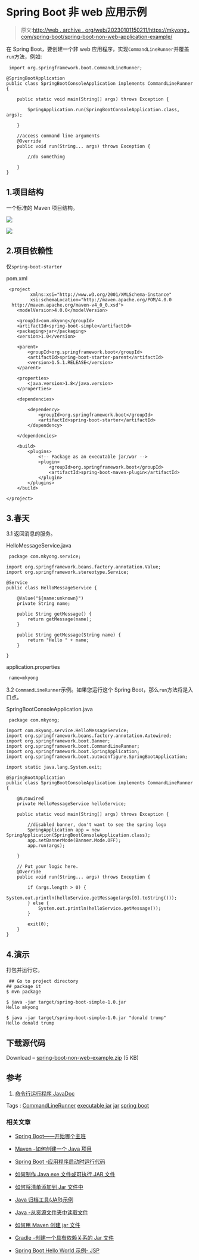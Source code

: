 # Spring Boot 非 web 应用示例

> 原文:[http://web . archive . org/web/20230101150211/https://mkyong . com/spring-boot/spring-boot-non-web-application-example/](http://web.archive.org/web/20230101150211/https://mkyong.com/spring-boot/spring-boot-non-web-application-example/)

在 Spring Boot，要创建一个非 web 应用程序，实现`CommandLineRunner`并覆盖`run`方法，例如:

```
 import org.springframework.boot.CommandLineRunner;

@SpringBootApplication
public class SpringBootConsoleApplication implements CommandLineRunner {

    public static void main(String[] args) throws Exception {

        SpringApplication.run(SpringBootConsoleApplication.class, args);

    }

    //access command line arguments
    @Override
    public void run(String... args) throws Exception {

        //do something

    }
} 
```

## 1.项目结构

一个标准的 Maven 项目结构。

<noscript><img src="../Images/c53a01aea098e625d7c26b064ef59134.png" data-original-src="http://web.archive.org/web/20201209120906im_/http://www.mkyong.com/wp-content/uploads/2017/02/spring-boot-non-web-application.png"/></noscript>

![](../Images/ee72de96853bfa78f7d1cf3e5732dfdc.png)

## 2.项目依赖性

仅`spring-boot-starter`

pom.xml

```
 <project 
         xmlns:xsi="http://www.w3.org/2001/XMLSchema-instance"
         xsi:schemaLocation="http://maven.apache.org/POM/4.0.0
  http://maven.apache.org/maven-v4_0_0.xsd">
    <modelVersion>4.0.0</modelVersion>

    <groupId>com.mkyong</groupId>
    <artifactId>spring-boot-simple</artifactId>
    <packaging>jar</packaging>
    <version>1.0</version>

    <parent>
        <groupId>org.springframework.boot</groupId>
        <artifactId>spring-boot-starter-parent</artifactId>
        <version>1.5.1.RELEASE</version>
    </parent>

    <properties>
        <java.version>1.8</java.version>
    </properties>

    <dependencies>

        <dependency>
            <groupId>org.springframework.boot</groupId>
            <artifactId>spring-boot-starter</artifactId>
        </dependency>

    </dependencies>

    <build>
        <plugins>
            <!-- Package as an executable jar/war -->
            <plugin>
                <groupId>org.springframework.boot</groupId>
                <artifactId>spring-boot-maven-plugin</artifactId>
            </plugin>
        </plugins>
    </build>

</project> 
```

## 3.春天

3.1 返回消息的服务。

HelloMessageService.java

```
 package com.mkyong.service;

import org.springframework.beans.factory.annotation.Value;
import org.springframework.stereotype.Service;

@Service
public class HelloMessageService {

    @Value("${name:unknown}")
    private String name;

    public String getMessage() {
        return getMessage(name);
    }

    public String getMessage(String name) {
        return "Hello " + name;
    }

} 
```

application.properties

```
 name=mkyong 
```

3.2 `CommandLineRunner`示例。如果您运行这个 Spring Boot，那么`run`方法将是入口点。

SpringBootConsoleApplication.java

```
 package com.mkyong;

import com.mkyong.service.HelloMessageService;
import org.springframework.beans.factory.annotation.Autowired;
import org.springframework.boot.Banner;
import org.springframework.boot.CommandLineRunner;
import org.springframework.boot.SpringApplication;
import org.springframework.boot.autoconfigure.SpringBootApplication;

import static java.lang.System.exit;

@SpringBootApplication
public class SpringBootConsoleApplication implements CommandLineRunner {

    @Autowired
    private HelloMessageService helloService;

    public static void main(String[] args) throws Exception {

        //disabled banner, don't want to see the spring logo
        SpringApplication app = new SpringApplication(SpringBootConsoleApplication.class);
        app.setBannerMode(Banner.Mode.OFF);
        app.run(args);

    }

	// Put your logic here.
    @Override
    public void run(String... args) throws Exception {

        if (args.length > 0) {
            System.out.println(helloService.getMessage(args[0].toString()));
        } else {
            System.out.println(helloService.getMessage());
        }

        exit(0);
    }
} 
```

## 4.演示

打包并运行它。

```
 ## Go to project directory
## package it
$ mvn package

$ java -jar target/spring-boot-simple-1.0.jar
Hello mkyong

$ java -jar target/spring-boot-simple-1.0.jar "donald trump"
Hello donald trump 
```

## 下载源代码

Download – [spring-boot-non-web-example.zip](http://web.archive.org/web/20201209120906/http://www.mkyong.com/wp-content/uploads/2017/02/spring-boot-non-web-example.zip) (5 KB)

## 参考

1.  [命令行运行程序 JavaDoc](http://web.archive.org/web/20201209120906/http://docs.spring.io/spring-boot/docs/current/api/org/springframework/boot/CommandLineRunner.html)

Tags : [CommandLineRunner](http://web.archive.org/web/20201209120906/https://mkyong.com/tag/commandlinerunner/) [executable jar](http://web.archive.org/web/20201209120906/https://mkyong.com/tag/executable-jar/) [jar](http://web.archive.org/web/20201209120906/https://mkyong.com/tag/jar/) [spring boot](http://web.archive.org/web/20201209120906/https://mkyong.com/tag/spring-boot/)<input type="hidden" id="mkyong-current-postId" value="14437">

### 相关文章

*   [Spring Boot——开始哪个主班](/web/20201209120906/https://mkyong.com/spring-boot/spring-boot-which-main-class-to-start/)
*   [Maven -如何创建一个 Java 项目](/web/20201209120906/https://mkyong.com/maven/how-to-create-a-java-project-with-maven/)
*   [Spring Boot -应用程序启动时运行代码](/web/20201209120906/https://mkyong.com/spring-boot/spring-boot-run-code-when-the-application-starts/)
*   [如何制作 Java exe 文件或可执行 JAR 文件](/web/20201209120906/https://mkyong.com/java/how-to-make-an-executable-jar-file/)
*   [如何将清单添加到 Jar 文件中](/web/20201209120906/https://mkyong.com/java/how-to-add-your-manifest-into-a-jar-file/)

*   [Java 归档工具(JAR)示例](/web/20201209120906/https://mkyong.com/java/the-java-archive-tool-jar-examples/)
*   [Java -从资源文件夹中读取文件](/web/20201209120906/https://mkyong.com/java/java-read-a-file-from-resources-folder/)
*   [如何用 Maven 创建 jar 文件](/web/20201209120906/https://mkyong.com/maven/how-to-create-a-jar-file-with-maven/)
*   [Gradle -创建一个具有依赖关系的 Jar 文件](/web/20201209120906/https://mkyong.com/gradle/gradle-create-a-jar-file-with-dependencies/)
*   [Spring Boot Hello World 示例- JSP](/web/20201209120906/https://mkyong.com/spring-boot/spring-boot-hello-world-example-jsp/)